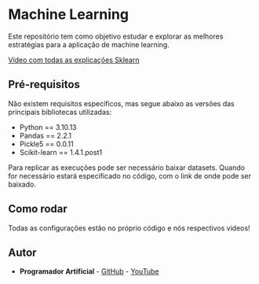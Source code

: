 # Machine Learning

Este repositório tem como objetivo estudar e explorar as melhores estratégias para a aplicação de machine learning.

[Vídeo com todas as explicações Sklearn]()

## Pré-requisitos
Não existem requisitos específicos, mas segue abaixo as versões das principais bibliotecas utilizadas:

- Python == 3.10.13
- Pandas == 2.2.1
- Pickle5 == 0.0.11
- Scikit-learn == 1.4.1.post1

Para replicar as execuções pode ser necessário baixar datasets. Quando for necessário estará especificado no código, com o link de onde pode ser baixado.

## Como rodar
Todas as configurações estão no próprio código e nós respectivos vídeos!

## Autor
* **Programador Artificial** - [GitHub](https://github.com/ProgramadorArtificial) - [YouTube](https://www.youtube.com/@ProgramadorArtificial)